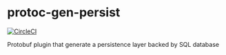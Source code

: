 # protoc-gen-persist
[![CircleCI](https://circleci.com/gh/tcncloud/protoc-gen-persist.svg?style=svg)](https://circleci.com/gh/tcncloud/protoc-gen-persist)

Protobuf plugin that generate a persistence layer backed by SQL database
